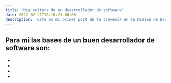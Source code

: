 ```yaml
---
title: "MLa cultura de un desarrollador de software"
date: 2022-02-21T18:16:21-06:00
description: 'Este es mi primer post de la travesía en la Misión de Backend con Node JS de Launch X.'
---
```


Para mi las bases de un buen desarrollador de software son:
-
-
-
-
-

